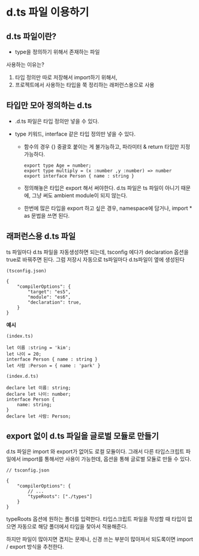 # d.ts 파일 이용하기

## d.ts 파일이란?

- type을 정의하기 위해서 존재하는 파일

사용하는 이유는?

1. 타입 정의만 따로 저장해서 import하기 위해서,
2. 프로젝트에서 사용하는 타입을 쭉 정리하는 래퍼런스용으로 사용

## 타입만 모아 정의하는 d.ts

- .d.ts 파일은 타입 정의만 넣을 수 있다.
- type 키워드, interface 같은 타입 정의만 넣을 수 있다.

  - 함수의 경우 {} 중괄호 붙이는 게 불가능하고, 파라미터 & return 타입만 지정 가능하다.

    ```
    export type Age = number;
    export type multiply = (x :number ,y :number) => number
    export interface Person { name : string }
    ```

  - 정의해놓은 타입은 export 해서 써야한다. d.ts 파일은 ts 파일이 아니기 때문에, 그냥 써도 ambient module이 되지 않는다.
  - 한번에 많은 타입을 export 하고 싶은 경우, namespace에 담거나, import \* as 문법을 쓰면 된다.

## 래퍼런스용 d.ts 파일

ts 파일마다 d.ts 파일을 자동생성하면 되는데, tsconfig 에다가 declaration 옵션을 true로 바꿔주면 된다. 그럼 저장시 자동으로 ts파일마다 d.ts파일이 옆에 생성된다

```
(tsconfig.json)

{
    "compilerOptions": {
        "target": "es5",
        "module": "es6",
        "declaration": true,
    }
}
```

**예시**

```
(index.ts)

let 이름 :string = 'kim';
let 나이 = 20;
interface Person { name : string }
let 사람 :Person = { name : 'park' }
```

```
(index.d.ts)

declare let 이름: string;
declare let 나이: number;
interface Person {
    name: string;
}
declare let 사람: Person;
```

## export 없이 d.ts 파일을 글로벌 모듈로 만들기

d.ts 파일은 import 와 export가 없어도 로컬 모듈이다.
그래서 다른 타입스크립트 파일에서 import를 통해서만 사용이 가능한데, 옵션을 통해 글로벌 모듈로 만들 수 있다.

```
// tsconfig.json

{
    "compilerOptions": {
        // ...
        "typeRoots": ["./types"]
    }
}
```

typeRoots 옵션에 원하는 폴더를 입력한다. 타입스크립트 파일을 작성할 때 타입이 없으면 자동으로 해당 폴더에서 타입을 찾아서 적용해준다.

하지만 파일이 많아지면 겹치는 문제나, 신경 쓰는 부분이 많아져서 되도록이면 import / export 방식을 추천한다.
